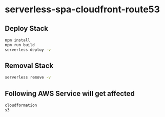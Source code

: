 # serverless-spa-cloudfront-route53
## Deploy Stack
```bash
npm install
npm run build
serverless deploy -v
```
## Removal Stack
```bash
serverless remove -v
```
## Following AWS Service will get affected
```bash
cloudformation
s3
```
